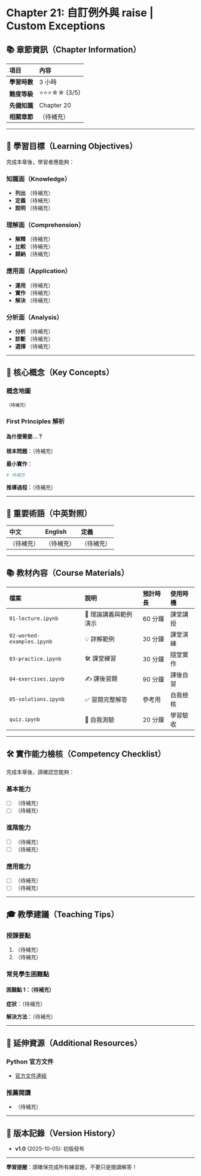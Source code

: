 # Chapter 21: 自訂例外與 raise | Custom Exceptions

## 📚 章節資訊（Chapter Information）

| 項目 | 內容 |
|:-----|:-----|
| **學習時數** | 3 小時 |
| **難度等級** | ⭐⭐⭐☆☆ (3/5) |
| **先備知識** | Chapter 20 |
| **相關章節** | （待補充） |

---

## 🎯 學習目標（Learning Objectives）

完成本章後，學習者應能夠：

### 知識面（Knowledge）
- **列出** （待補充）
- **定義** （待補充）
- **說明** （待補充）

### 理解面（Comprehension）
- **解釋** （待補充）
- **比較** （待補充）
- **歸納** （待補充）

### 應用面（Application）
- **運用** （待補充）
- **實作** （待補充）
- **解決** （待補充）

### 分析面（Analysis）
- **分析** （待補充）
- **診斷** （待補充）
- **選擇** （待補充）

---

## 🔑 核心概念（Key Concepts）

### 概念地圖
```
（待補充）
```

### First Principles 解析

#### 為什麼需要...？
**根本問題**：（待補充）

**最小實作**：
```python
# 待補充
```

**推導過程**：（待補充）

---

## 📖 重要術語（中英對照）

| 中文 | English | 定義 |
|:-----|:--------|:-----|
| （待補充） | （待補充） | （待補充） |

---

## 📚 教材內容（Course Materials）

| 檔案 | 說明 | 預計時長 | 使用時機 |
|:-----|:-----|:---------|:---------|
| `01-lecture.ipynb` | 📖 理論講義與範例演示 | 60 分鐘 | 課堂講授 |
| `02-worked-examples.ipynb` | 💡 詳解範例 | 30 分鐘 | 課堂演練 |
| `03-practice.ipynb` | 🛠️ 課堂練習 | 30 分鐘 | 隨堂實作 |
| `04-exercises.ipynb` | ✍️ 課後習題 | 90 分鐘 | 課後自習 |
| `05-solutions.ipynb` | ✅ 習題完整解答 | 參考用 | 自我檢核 |
| `quiz.ipynb` | 📝 自我測驗 | 20 分鐘 | 學習驗收 |

---

## 🛠️ 實作能力檢核（Competency Checklist）

完成本章後，請確認您能夠：

### 基本能力
- [ ] （待補充）
- [ ] （待補充）

### 進階能力
- [ ] （待補充）
- [ ] （待補充）

### 應用能力
- [ ] （待補充）
- [ ] （待補充）

---

## 🎓 教學建議（Teaching Tips）

### 授課要點
1. （待補充）
2. （待補充）

### 常見學生困難點

#### 困難點 1：（待補充）
**症狀**：（待補充）

**解決方法**：（待補充）

---

## 🔗 延伸資源（Additional Resources）

### Python 官方文件
- [官方文件連結](https://docs.python.org/3/)

### 推薦閱讀
- （待補充）

---

## 📝 版本記錄（Version History）
- **v1.0** (2025-10-05): 初版發布

---

**學習提醒**：請確保完成所有練習題，不要只是閱讀解答！
